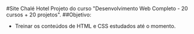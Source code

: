 #Site Chalé Hotel
Projeto do curso "Desenvolvimento Web Completo - 20 cursos + 20 projetos".
##Objetivo:
- Treinar os conteúdos de HTML e CSS estudados até o momento.

